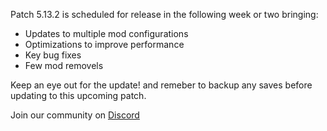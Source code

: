 Patch 5.13.2 is scheduled for release in the following week or two bringing:

- Updates to multiple mod configurations  
- Optimizations to improve performance  
- Key bug fixes  
- Few mod removels
  
Keep an eye out for the update! and remeber to backup any saves before updating to this upcoming patch. 

Join our community on [Discord](https://discord.ampznetwork.com)
